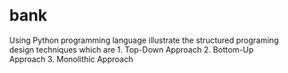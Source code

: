 # bank
Using Python programming language illustrate the structured programing design techniques which are 1. Top-Down Approach 2. Bottom-Up Approach 3. Monolithic Approach 
